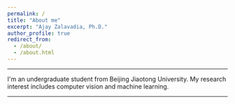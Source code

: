 ```yaml
---
permalink: /
title: "About me"
excerpt: "Ajay Zalavadia, Ph.D."
author_profile: true
redirect_from: 
  - /about/
  - /about.html
---
```


---
I'm an undergraduate student from Beijing Jiaotong University. My research interest includes computer vision and machine learning.

---

